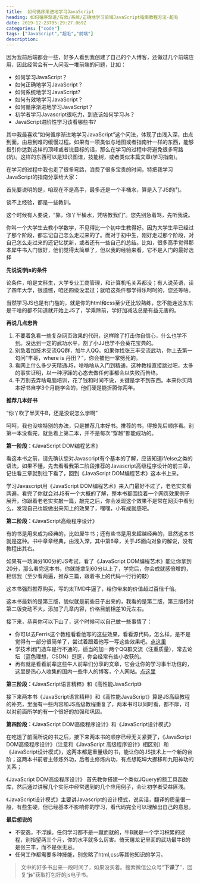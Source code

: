 ```yaml
---
title:  如何循序渐进地学习JavaScript
heading: 如何循序渐进/有效/系统/正确地学习前端JavaScript指南教程方法-超毛
date: 2019-12-23T05:29:27.069Z
categories: ["code"]
tags: ["JavaScript","超毛","前端"]
description: 
---
```


因为我前后端都会一些，好多人看到我创建了自己的个人博客，还做过几个前端应用，因此经常会有一人问我一堆前端的问题，比如：

- 如何学习JavaScript？
- 如何正确地学习JavaScript？
- 如何系统地学习JavaScript? 
- 如何有效地学习JavaScript？
- 如何循序渐进地学习JavaScript？
- 初学者学习Javascript很吃力，到底该如何学习Js？
- JavaScript进阶性学习该看哪些书?

其中我最喜欢“如何循序渐进地学习JavaScript”这个问法，体现了由浅入深，由点到面，由易到难的缓慢过程。如果有一项类似与地图或者指南针一样的东西，能够指引你达到这样的顶峰或者说目标的话，那么在学习的过程中将避免很多弯路(坑)。这样的东西可以是知识图谱，技能树，或者类似本篇文章(学习指南)。

在学习的过程中我也走了很多弯路，浪费了很多宝贵的时间，特把我学习JavaScript的指南分享给大家：

首先要说明的是，咱现在不是高手，最多还是一个半桶水，算是入了JS的门。

谈不上经验，都是一些教训。

这个时候有人要说，“靠，你丫半桶水，凭啥教我们”。您先别急着骂，先听我说。

你叫一个大学生去教小学数学，不见得比一个初中生教得好。因为大学生早已经过了那个阶段，都忘记自己怎么走过来的了。而对于初中生，刚好走过那个阶段，对自己怎么走过来的还记忆犹新，或者还有一些自己的总结。比如，很多高手觉得那本犀牛书入门很好，他们觉得太简单了，但以我的经验来看，它不是入门的最好选择

**先说说学js的条件**

论条件，咱是文科生，大学专业工商管理，和计算机毛关系都没；有人说英语，读了四年大学，很遗憾，咱还四级没混过；就咱这条件都学得乐呵呵的，您还等啥。

当然学习JS也是有门槛的，就是你的html和css至少还比较熟练，您不能连<body>这东东是干啥的都不知道就开始上JS了，学乘除前，学好加减法总是有益无害的。

**再说几点忠告**

1. 不要着急看一些复杂网页效果的代码，这样除了打击你自信心，什么也学不到。没达到一定的武功水平，割了小JJ也学不会葵花宝典的。
2. 别急着加技术交流QQ群，加牛人QQ。如果你找张三丰交流武功，你上去第一句问“丰哥，where is 丹田？”，你会被他一掌劈死的。
3. 看网上什么多少天精通JS，啥啥啥从入门到精通，这种教程直接跳过吧，太多的事实证明，以一种浮躁的心态去做任何事都会以失败而告终。
4. 千万别去弄啥电脑培训，花了钱和时间不说，关键是学不到东西。本来你买两本好书自学3个月能学会的，他们硬是能折腾你两年。


**推荐几本好书**

“你丫吹了半天牛B，还是没说怎么学啊”

呵呵，我也没啥特别的办法，只是推荐几本好书。推荐的书，得按先后顺序看。别第一本没看完，就急着上第二本，并不是每次“穿越”都能成功的。

**第一阶段：**《JavaScript DOM编程艺术》

看这本书之前，请先确认您对Javascript有个基本的了解，应该知道if/else之类的语法，如果不懂，先去看看我第二阶段推荐的Javascript高级程序设计的前三章，记住看三章就别往下看了，回到《JavaScript DOM编程艺术》这本书上来。 

学习Javascript用《JavaScript DOM编程艺术》来入门最好不过了，老老实实看两遍，看完了你就会对JS有一个大概的了解，整本书都围绕着一个网页效果例子展开，你跟着老老实实敲一篇，敲完之后，你会发现这个效果不是常在网页中看到么，发现自己也能做出来网上的效果了，嘿嘿，小有成就感吧。


**第二阶段：**《JavaScript高级程序设计》

有的书是用来成为经典的，比如犀牛书；还有些书是用来超越经典的，显然这本书就是这种。书中章章经典，由浅入深，其中第6章，关于JS面向对象的解说，没有教程出其右。

如果有一场满分100分的JS考试，看了《JavaScript DOM编程艺术》能让你拿到20分，那么看完这本书，你就能拿到60分以上了，学完后，你会成就感倍增的，相信我（至少看两遍，推荐三篇，跟着书上的代码一行行的敲）

这本书强烈推荐购买，写的太TMD牛逼了，给你带来的价值超过百倍千倍。

这本书最新的是第三版，貌似就是前些日子出来的，我看的是第二版，第三版相对第二版变动不大，添加了几章内容，价格目前相差10元左右。

接下来，恭喜你可以下山了，这个时候可以自己做一些事情了：

- 你可以去Ferris这个教程看看他写的这些效果，看看源代码，怎么样，是不是觉得有一部分很简单了，尝试着跟着他写一写这些效果吧。[点这里](http://fgm.cc/learn/)
- 学技术闭门造车是行不通的，适当的加一两个QQ群交流（注重质量），常去论坛（蓝色理想，CSDN）逛逛，你会经常有些小收获的。
- 再有就是看看前辈这些牛人前辈们分享的文章，它会让你的学习事半功倍的，这里是热心人收集的国内一些牛人的博客，个人网站。[点这里](http://bbs.blueidea.com/thread-3031823-1-1.html)


**第三阶段：**《JavaScript语言精粹》和《高性能JavaScript》

接下来两本书《JavaScript语言精粹》和《高性能JavaScript》算是JS高级教程的补充，里面有一些内容和JS高级教程重复了，两本书可以同时看，都不厚，可以对前面所学的有一个很好的加强和巩固。


**第四阶段：**《JavaScript DOM高级程序设计》和《JavaScript设计模式》

在吃透了前面所说的书之后，接下来两本书的顺序已经无关紧要了，《JavaScript DOM高级程序设计》（注意和《JavaScript 高级程序设计》相区别）和《JavaScript设计模式》，这两本都是重量级的书，能让你的JS技术上一个新的台阶；这两本书前者主修炼外功，后者主修炼内功，有点想乾坤大挪移和九阳神功的关系；

《JavaScript DOM高级程序设计》 首先教你搭建一个类似JQuery的额工具函数库，然后通过讲解几个实际中经常遇到的几个应用例子，会让初学者受益匪浅。

《JavaScript设计模式》主要讲Javascript的设计模式，说实话，翻译的质量很一般，有些生硬，但已经基本不影响你的学习，看代码完全可以理解出自己的意思。


**最后想说的**

- 不安逸，不浮躁。任何学习都不是一蹴而就的，牛B就是一个学习积累的过程，别指望两三个月，你的水平就多么厉害。倚天屠龙记里面的武功最牛B的是张三丰，而不是张无忌。
- 任何工作都需要多种技能，别忽略了html,css等其他知识的学习。


> 文中的好多书出来一段时间了，如果没买着。搜索微信公众号“**下课了**”，回复“**js**”获取打包好的js电子书。

